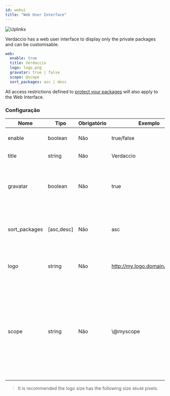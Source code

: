 ```yaml
---
id: webui
title: "Web User Interface"
---
```

![Uplinks](https://user-images.githubusercontent.com/558752/52916111-fa4ba980-32db-11e9-8a64-f4e06eb920b3.png)

Verdaccio has a web user interface to display only the private packages and can be customisable.

```yaml
web:
  enable: true
  title: Verdaccio
  logo: logo.png
  gravatar: true | false
  scope: @scope
  sort_packages: asc | desc
```

All access restrictions defined to [protect your packages](protect-your-dependencies.md) will also apply to the Web Interface.

### Configuração

| Nome          | Tipo       | Obrigatório | Exemplo                        | Suporte    | Descrição                                                                                                                                            |
| ------------- | ---------- | ----------- | ------------------------------ | ---------- | ---------------------------------------------------------------------------------------------------------------------------------------------------- |
| enable        | boolean    | Não         | true/false                     | all        | habilitar a interface web                                                                                                                            |
| title         | string     | Não         | Verdaccio                      | all        | Título da página web                                                                                                                                 |
| gravatar      | boolean    | Não         | true                           | `>v4`   | Gravatars will be generated under the hood if this property is enabled                                                                               |
| sort_packages | [asc,desc] | Não         | asc                            | `>v4`   | By default private packages are sorted by ascending                                                                                                  |
| logo          | string     | Não         | http://my.logo.domain/logo.png | all        | a URI where logo is located (header logo)                                                                                                            |
| scope         | string     | Não         | \\@myscope                   | `>v3.x` | If you're using this registry for a specific module scope, specify that scope to set it in the webui instructions header (note: escape @ with \\@) |

> It is recommended the logo size has the following size `40x40` pixels.